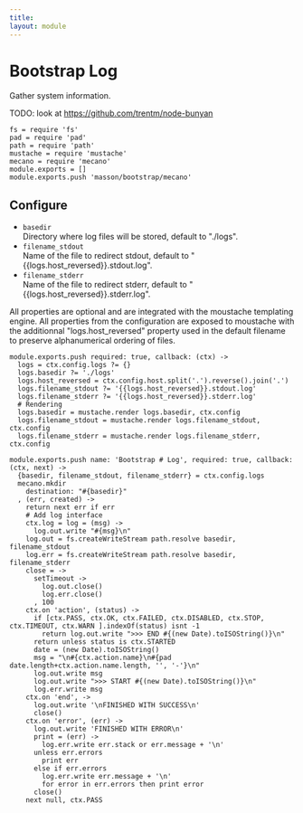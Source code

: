 ```yaml
---
title: 
layout: module
---
```


# Bootstrap Log

Gather system information.

TODO: look at https://github.com/trentm/node-bunyan

    fs = require 'fs'
    pad = require 'pad'
    path = require 'path'
    mustache = require 'mustache'
    mecano = require 'mecano'
    module.exports = []
    module.exports.push 'masson/bootstrap/mecano'

## Configure

*   `basedir`   
    Directory where log files will be stored, default to "./logs".   
*   `filename_stdout`   
    Name of the file to redirect stdout, default to "{{logs.host_reversed}}.stdout.log".   
*   `filename_stderr`   
    Name of the file to redirect stderr, default to "{{logs.host_reversed}}.stderr.log".   

All properties are optional and are integrated with the moustache templating
engine. All properties from the configuration are exposed to moustache with the
additionnal "logs.host_reversed" property used in the default filename to
preserve alphanumerical ordering of files.

    module.exports.push required: true, callback: (ctx) ->
      logs = ctx.config.logs ?= {}
      logs.basedir ?= './logs'
      logs.host_reversed = ctx.config.host.split('.').reverse().join('.')
      logs.filename_stdout ?= '{{logs.host_reversed}}.stdout.log'
      logs.filename_stderr ?= '{{logs.host_reversed}}.stderr.log'
      # Rendering
      logs.basedir = mustache.render logs.basedir, ctx.config
      logs.filename_stdout = mustache.render logs.filename_stdout, ctx.config
      logs.filename_stderr = mustache.render logs.filename_stderr, ctx.config

    module.exports.push name: 'Bootstrap # Log', required: true, callback: (ctx, next) ->
      {basedir, filename_stdout, filename_stderr} = ctx.config.logs
      mecano.mkdir
        destination: "#{basedir}"
      , (err, created) ->
        return next err if err
        # Add log interface
        ctx.log = log = (msg) ->
          log.out.write "#{msg}\n"
        log.out = fs.createWriteStream path.resolve basedir, filename_stdout
        log.err = fs.createWriteStream path.resolve basedir, filename_stderr
        close = ->
          setTimeout ->
            log.out.close()
            log.err.close()
          , 100
        ctx.on 'action', (status) ->
          if [ctx.PASS, ctx.OK, ctx.FAILED, ctx.DISABLED, ctx.STOP, ctx.TIMEOUT, ctx.WARN ].indexOf(status) isnt -1
            return log.out.write ">>> END #{(new Date).toISOString()}\n"
          return unless status is ctx.STARTED
          date = (new Date).toISOString()
          msg = "\n#{ctx.action.name}\n#{pad date.length+ctx.action.name.length, '', '-'}\n"
          log.out.write msg
          log.out.write ">>> START #{(new Date).toISOString()}\n"
          log.err.write msg
        ctx.on 'end', ->
          log.out.write '\nFINISHED WITH SUCCESS\n'
          close()
        ctx.on 'error', (err) ->
          log.out.write 'FINISHED WITH ERROR\n'
          print = (err) ->
            log.err.write err.stack or err.message + '\n'
          unless err.errors
            print err
          else if err.errors
            log.err.write err.message + '\n'
            for error in err.errors then print error
          close()
        next null, ctx.PASS




